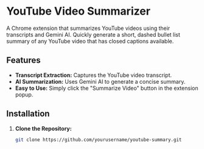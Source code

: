 # YouTube Video Summarizer

A Chrome extension that summarizes YouTube videos using their transcripts and Gemini AI. Quickly generate a short, dashed bullet list summary of any YouTube video that has closed captions available.

## Features

- **Transcript Extraction:** Captures the YouTube video transcript.
- **AI Summarization:** Uses Gemini AI to generate a concise summary.
- **Easy to Use:** Simply click the "Summarize Video" button in the extension popup.

## Installation

1. **Clone the Repository:**

   ```bash
   git clone https://github.com/yourusername/youtube-summary.git
